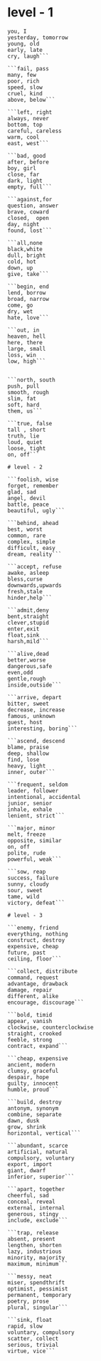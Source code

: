 # level - 1

```yes, no
you, I
yesterday, tomorrow
young, old
early, late
cry, laugh```

```fail, pass
many, few
poor, rich
speed, slow
cruel, kind
above, below```

```left, right
always, never
bottom, top
careful, careless
warm, cool
east, west```

```bad, good
after, before
boy, girl
close, far
dark, light
empty, full```

```against,for
question, answer
brave, coward
closed,  open
day, night
found, lost```

```all,none
black,white
dull, bright
cold, hot
down, up
give, take```

```begin, end
lend, borrow 
broad, narrow
come, go
dry, wet
hate, love```

```out, in
heaven, hell
here, there
large, small
loss, win
low, high```


```north, south
push, pull
smooth, rough
slim, fat
soft, hard
them, us```

```true, false
tall , short
truth, lie
loud, quiet
loose, tight
on, off```

# level - 2

```foolish, wise
forget, remember
glad, sad
angel, devil
battle, peace
beautiful, ugly```

```behind, ahead
best, worst
common, rare
complex, simple
difficult, easy
dream, reality```

```accept, refuse
awake, asleep
bless,curse
downwards,upwards
fresh,stale
hinder,help```

```admit,deny
bent,straight
clever,stupid
enter,exit
float,sink
harsh,mild```

```alive,dead
better,worse
dangerous,safe
even,odd
gentle,rough
inside,outside```

```arrive, depart
bitter, sweet
decrease, increase
famous, unknown
guest, host
interesting, boring```

```ascend, descend
blame, praise
deep, shallow
find, lose
heavy, light
inner, outer```

```frequent, seldom
leader, follower
intentional, accidental
junior, senior
inhale, exhale
lenient, strict```

```major, minor
melt, freeze
opposite, similar
on, off
polite, rude
powerful, weak```

```sow, reap
success, failure
sunny, cloudy
sour, sweet
tame, wild
victory, defeat```

# level - 3

```enemy, friend
everything, nothing
construct, destroy
expensive, cheap
future, past
ceiling, floor```

```collect, distribute
command, request
advantage, drawback
damage, repair
different, alike
encourage, discourage```

```bold, timid
appear, vanish
clockwise, counterclockwise
straight, crooked
feeble, strong
contract, expand```

```cheap, expensive
ancient, modern
clumsy, graceful
despair, hope
guilty, innocent
humble, proud```

```build, destroy
antonym, synonym
combine, separate
dawn, dusk
grow, shrink
horizontal, vertical```

```abundant, scarce
artificial, natural
compulsory, voluntary
export, import
giant, dwarf
inferior, superior```

```apart, together
cheerful, sad
conceal, reveal
external, internal
generous, stingy
include, exclude```

```trap, release
absent, present
lengthen, shorten
lazy, industrious
minority, majority
maximum, minimum```

```messy, neat
miser, spendthrift
optimist, pessimist
permanent, temporary
poetry, prose
plural, singular```

```sink, float
rapid, slow
voluntary, compulsory
scatter, collect
serious, trivial
virtue, vice```
